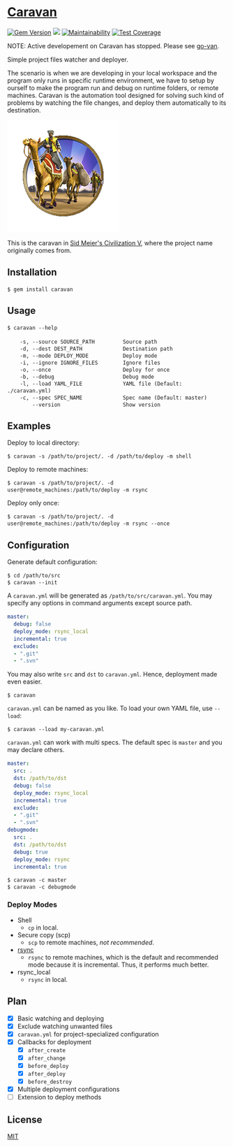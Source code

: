 # [Caravan](https://crispgm.github.io/caravan/)

[![Gem Version](https://badge.fury.io/rb/caravan.svg)](https://badge.fury.io/rb/caravan)
[![](https://api.travis-ci.org/crispgm/caravan.svg)](https://travis-ci.org/crispgm/caravan)
[![Maintainability](https://api.codeclimate.com/v1/badges/3d0007620855bd6ffea0/maintainability)](https://codeclimate.com/github/crispgm/caravan/maintainability)
[![Test Coverage](https://api.codeclimate.com/v1/badges/3d0007620855bd6ffea0/test_coverage)](https://codeclimate.com/github/crispgm/caravan/test_coverage)

NOTE: Active developement on Caravan has stopped. Please see [go-van](https://github.com/crispgm/go-van).

Simple project files watcher and deployer.

The scenario is when we are developing in your local workspace and the program only runs in specific runtime environment, we have to setup by ourself to make the program run and debug on runtime folders, or remote machines. Caravan is the automation tool designed for solving such kind of problems by watching the file changes, and deploy them automatically to its destination.

![](/assets/civ-5-caravan.png)

This is the caravan in [Sid Meier's Civilization V](http://www.civilization5.com/), where the project name originally comes from.

## Installation

```
$ gem install caravan
```

## Usage

```
$ caravan --help

    -s, --source SOURCE_PATH         Source path
    -d, --dest DEST_PATH             Destination path
    -m, --mode DEPLOY_MODE           Deploy mode
    -i, --ignore IGNORE_FILES        Ignore files
    -o, --once                       Deploy for once
    -b, --debug                      Debug mode
    -l, --load YAML_FILE             YAML file (Default: ./caravan.yml)
    -c, --spec SPEC_NAME             Spec name (Default: master)
        --version                    Show version
```

## Examples

Deploy to local directory:

```
$ caravan -s /path/to/project/. -d /path/to/deploy -m shell
```

Deploy to remote machines:

```
$ caravan -s /path/to/project/. -d user@remote_machines:/path/to/deploy -m rsync
```

Deploy only once:

```
$ caravan -s /path/to/project/. -d user@remote_machines:/path/to/deploy -m rsync --once
```

## Configuration

Generate default configuration:

```
$ cd /path/to/src
$ caravan --init
```

A `caravan.yml` will be generated as `/path/to/src/caravan.yml`. You may specify any options in command arguments except source path.

```yaml
master:
  debug: false
  deploy_mode: rsync_local
  incremental: true
  exclude:
  - ".git"
  - ".svn"
```

You may also write `src` and `dst` to `caravan.yml`. Hence, deployment made even easier.

```
$ caravan
```

`caravan.yml` can be named as you like. To load your own YAML file, use `--load`:

```
$ caravan --load my-caravan.yml
```

`caravan.yml` can work with multi specs. The default spec is `master` and you may declare others.

```yaml
master:
  src: .
  dst: /path/to/dst
  debug: false
  deploy_mode: rsync_local
  incremental: true
  exclude:
  - ".git"
  - ".svn"
debugmode:
  src: .
  dst: /path/to/dst
  debug: true
  deploy_mode: rsync
  incremental: true
```

```
$ caravan -c master
$ caravan -c debugmode
```

### Deploy Modes

* Shell
    * `cp` in local.
* Secure copy (scp)
    * `scp` to remote machines, _not recommended_.
* [rsync](https://rsync.samba.org/)
    * `rsync` to remote machines, which is the default and recommended mode because it is incremental. Thus, it performs much better.
* rsync_local
    * `rsync` in local.

## Plan

- [x] Basic watching and deploying
- [x] Exclude watching unwanted files
- [x] `caravan.yml` for project-specialized configuration
- [x] Callbacks for deployment
    - [x] `after_create`
    - [x] `after_change`
    - [x] `before_deploy`
    - [x] `after_deploy`
    - [x] `before_destroy`
- [x] Multiple deployment configurations
- [ ] Extension to deploy methods

## License

[MIT](/LICENSE)
